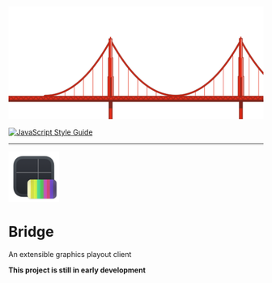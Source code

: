 <img src="docs/header.png" alt="drawing"/>  

[![JavaScript Style Guide](https://img.shields.io/badge/code_style-standard-brightgreen.svg)](https://standardjs.com)  

---  
<img src="appicon.png" alt="drawing" width="100"/>  

# Bridge
An extensible graphics playout client  

**This project is still in early development**